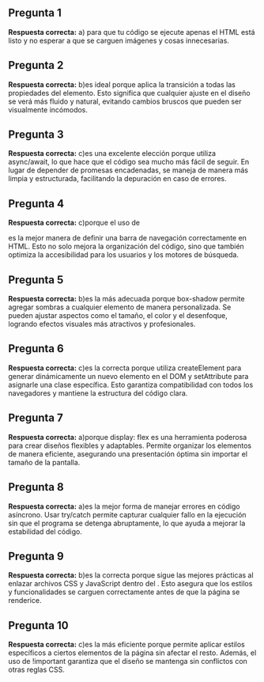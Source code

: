 ## Pregunta 1

**Respuesta correcta:** a) para que tu código se ejecute apenas el HTML está listo y no esperar a que se carguen imágenes y cosas innecesarias.

## Pregunta 2

**Respuesta correcta:** b)es ideal porque aplica la transición a todas las propiedades del elemento. Esto significa que cualquier ajuste en el diseño se verá más fluido y natural, evitando cambios bruscos que pueden ser visualmente incómodos.

## Pregunta 3

**Respuesta correcta:** c)es una excelente elección porque utiliza async/await, lo que hace que el código sea mucho más fácil de seguir. En lugar de depender de promesas encadenadas, se maneja de manera más limpia y estructurada, facilitando la depuración en caso de errores.


## Pregunta 4

**Respuesta correcta:** c)porque el uso de <nav> es la mejor manera de definir una barra de navegación correctamente en HTML. Esto no solo mejora la organización del código, sino que también optimiza la accesibilidad para los usuarios y los motores de búsqueda.

## Pregunta 5

**Respuesta correcta:** b)es la más adecuada porque box-shadow permite agregar sombras a cualquier elemento de manera personalizada. Se pueden ajustar aspectos como el tamaño, el color y el desenfoque, logrando efectos visuales más atractivos y profesionales.

## Pregunta 6

**Respuesta correcta:** c)es la correcta porque utiliza createElement para generar dinámicamente un nuevo elemento en el DOM y setAttribute para asignarle una clase específica. Esto garantiza compatibilidad con todos los navegadores y mantiene la estructura del código clara.

## Pregunta 7

**Respuesta correcta:** a)porque display: flex es una herramienta poderosa para crear diseños flexibles y adaptables. Permite organizar los elementos de manera eficiente, asegurando una presentación óptima sin importar el tamaño de la pantalla.

## Pregunta 8

**Respuesta correcta:** a)es la mejor forma de manejar errores en código asíncrono. Usar try/catch permite capturar cualquier fallo en la ejecución sin que el programa se detenga abruptamente, lo que ayuda a mejorar la estabilidad del código.

## Pregunta 9

**Respuesta correcta:** b)es la correcta porque sigue las mejores prácticas al enlazar archivos CSS y JavaScript dentro del <head>. Esto asegura que los estilos y funcionalidades se carguen correctamente antes de que la página se renderice.

## Pregunta 10

**Respuesta correcta:** c)es la más eficiente porque permite aplicar estilos específicos a ciertos elementos de la página sin afectar el resto. Además, el uso de !important garantiza que el diseño se mantenga sin conflictos con otras reglas CSS.


